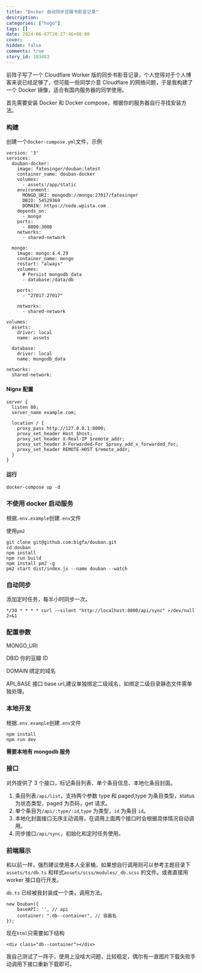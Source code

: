 ```yaml
---
title: "Docker 自动同步豆瓣书影音记录"
description:
categories: ["hugo"]
tags: []
date: 2024-06-07T20:27:46+08:00
cover:
hidden: false
comments: true
story_id: 103483
---
```


前阵子写了一个 Cloudflare Worker 版的同步书影音记录，个人觉得对于个人博客来说已经足够了，但可能一些同学介意 Cloudflare 的网络问题，于是我构建了一个 Docker 镜像，适合有国内服务器的同学使用。

首先需要安装 Docker 和 Docker compose，根据你的服务器自行寻找安装方法。

### 构建

创建一个`docker-compose.yml`文件，示例

```
version: '3'
services:
  douban-docker:
    image: fatesinger/douban:latest
    container_name: douban-docker
    volumes:
      - assets:/app/static
    environment:
      MONGO_URI: mongodb://mongo:27017/fatesinger
      DBID: 54529369
      DOMAIN: https://node.wpista.com
    depends_on:
      - mongo
    ports:
      - 8000:3000
    networks:
      - shared-network

  mongo:
    image: mongo:4.4.29
    container_name: mongo
    restart: "always"
    volumes:
      # Persist mongodb data
      - database:/data/db

    ports:
      - "27017:27017"

    networks:
      - shared-network

volumes:
  assets:
    driver: local
    name: assets

  database:
    driver: local
    name: mongodb_data

networks:
  shared-network:
```

#### Nignx 配置

```
server {
  listen 80;
  server_name example.com;

  location / {
    proxy_pass http://127.0.0.1:8000;
    proxy_set_header Host $host;
    proxy_set_header X-Real-IP $remote_addr;
    proxy_set_header X-Forwarded-For $proxy_add_x_forwarded_for;
    proxy_set_header REMOTE-HOST $remote_addr;
  }
}
```

#### 运行

```
docker-compose up -d
```

### 不使用 docker 启动服务

根据`.env.example`创建`.env`文件

使用`pm2`

```
git clone git@github.com:bigfa/douban.git
cd douban
npm install
npm run build
npm install pm2 -g
pm2 start dist/index.js --name douban --watch
```

### 自动同步

添加定时任务，每半小时同步一次。

```
*/30 * * * * curl -—silent "http://localhost:8000/api/sync" >/dev/null 2>&1
```

### 配置参数

MONGO_URI

DBID 你的豆瓣 ID

DOMAIN 绑定的域名

API_BASE 接口 base url,建议单独绑定二级域名，如绑定二级目录静态文件需单独处理。

### 本地开发

根据`.env.example`创建`.env`文件

```
npm install
npm run dev
```

**需要本地有 mongodb 服务**

### 接口

对外提供了 3 个接口，标记条目列表、单个条目信息、本地化条目封面。

1. 条目列表`/api/list`，支持两个参数 type 和 paged,type 为条目类型，status 为状态类型，paged 为页码，get 请求。
2. 单个条目为`/api/:type/:id`,`type` 为类型，`id` 为条目 `id`。
3. 本地化封面接口无序主动调用，在调用上面两个接口时会根据具体情况自动调用。
4. 同步接口`/api/sync`，初始化和定时任务使用。

### 前端展示

和以前一样，强烈建议使用本人全家桶，如果想自行调用则可以参考主题目录下 `assets/ts/db.ts` 和样式`assets/scss/modules/_db.scss` 的文件。或者直接用 worker 接口自行开发。

`db.ts` 已经被我封装成一个类，调用方法。

```
new Douban({
    baseAPI: '', // api
    container: ".db--container", // 容器名
});

```

现在`html`只需要如下结构

```
<div class="db--container"></div>
```

我自己测试了一阵子，使用上没啥大问题，比较稳定，偶尔有一直图片下载失败手动调用下接口重新下载即可。
